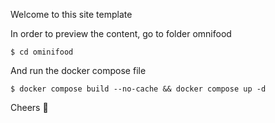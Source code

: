 Welcome to this site template 

In order to preview the content, go to folder omnifood
```
$ cd ominifood
```

And run the docker compose file
```
$ docker compose build --no-cache && docker compose up -d
```

Cheers 🍻
